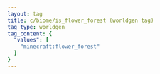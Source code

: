 ```yaml
---
layout: tag
title: c/biome/is_flower_forest (worldgen tag)
tag_type: worldgen
tag_content: {
  "values": [
    "minecraft:flower_forest"
  ]
}
---
```

